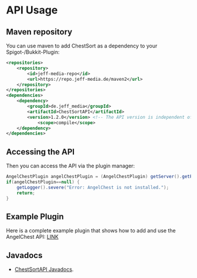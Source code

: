 # API Usage
## Maven repository
You can use maven to add ChestSort as a dependency to your Spigot-/Bukkit-Plugin:

```xml
<repositories>
	<repository>
		<id>jeff-media-repo</id>
		<url>https://repo.jeff-media.de/maven2</url>
	</repository>
</repositories>
<dependencies>
	<dependency>
		<groupId>de.jeff_media</groupId>
		<artifactId>ChestSortAPI</artifactId>
		<version>1.2.0</version> <!-- The API version is independent of the AngelChest version -->
        	<scope>compile</scope>
	</dependency>
</dependencies>
```
<!---
If you use the `Sortable`class or the `ISortable` interface, you must also shade the ChestSortAPI into your plugin:

```xml
<build>
    <plugins>
        <plugin>
            <groupId>org.apache.maven.plugins</groupId>
            <artifactId>maven-shade-plugin</artifactId>
            <version>3.1.0</version>
            <executions>
                <execution>
                    <phase>package</phase>
                    <goals>
                        <goal>shade</goal>
                    </goals>
                </execution>
            </executions>
        </plugin>
    </plugins>
</build>
``` 
-->
## Accessing the API
Then you can access the API via the plugin manager:

```java
AngelChestPlugin angelChestPlugin = (AngelChestPlugin) getServer().getPluginManager().getPlugin("AngelChest");
if(angelChestPlugin==null) {
	getLogger().severe("Error: AngelChest is not installed.");
	return;
}
```

## Example Plugin

Here is a complete example plugin that shows how to add and use the AngelChest API: [LINK](https://github.com/JEFF-Media-GbR/AngelChestAPIExample)

## Javadocs
- [ChestSortAPI Javadocs](https://repo.jeff-media.de/javadocs/AngelChestAPI).
<!---- [ChestSortAPI source code](https://github.com/JEFF-Media-GbR/AngelChestAPI).-->
